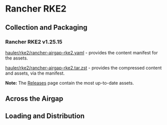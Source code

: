 # Rancher RKE2

## Collection and Packaging

### Rancher RKE2 v1.25.15

[hauler/rke2/rancher-airgap-rke2.yaml](https://rancher-airgap.s3.amazonaws.com/v1.5.2/hauler/rke2/rancher-airgap-rke2.yaml) - provides the content manifest for the assets.

[hauler/rke2/rancher-airgap-rke2.tar.zst](https://rancher-airgap.s3.amazonaws.com/v1.5.2/hauler/rke2/rancher-airgap-rke2.tar.zst) - provides the compressed content and assets, via the manifest.

**Note:** The [Releases](https://github.com/zackbradys/rancher-airgap/releases) page contain the most up-to-date assets.

## Across the Airgap

## Loading and Distribution